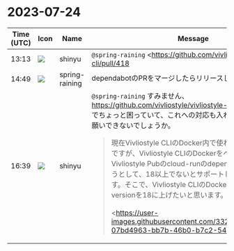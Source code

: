 # 2023-07-24

|Time (UTC)|Icon|Name|Message|
|---|---|---|---|
|13:13|![](https://avatars.slack-edge.com/2018-04-27/354445776386_e258f5ed5ba887b08668_72.jpg)|shinyu|`@spring-raining` <https://github.com/vivliostyle/vivliostyle-cli/pull/418|EPUB生成機能を追加した>Vivliostyle CLIはいつリリースしますか？　まず今の状態でリリースしませんか？<br><blockquote>• Resolves <https://github.com/vivliostyle/vivliostyle-cli/issues/55|#55><br><br>• Supports EPUB output format<br><br><pre>vivliostyle build -c vivliostyle.config.js -o output.epub<br>vivliostyle build input.md -o output.epub</pre><br><br>• Supports `webbook` → `webpub`/`epub` conversion<br><br><pre>vivliostyle build index.html -o output -f webpub<br><br># Supports remote HTML file (linked resources will be downloaded)<br>vivliostyle build <https://vivliostyle.github.io/vivliostyle_doc/samples/gon/index.html> -o output.epub<br><br># Supports single-doucment publication<br>vivliostyle build <https://www.w3.org/TR/wpub/> -o output.epub</pre><br><br>*Supported ouptuts*<br><br>• :large_blue_circle:: Already supported<br>• :large_green_circle:: Newly supported in this PR</blockquote>|
|14:49|![](https://secure.gravatar.com/avatar/1ac180f0868137292905c311b5fff781.jpg?s=72&d=https%3A%2F%2Fa.slack-edge.com%2Fdf10d%2Fimg%2Favatars%2Fava_0021-72.png)|spring-raining|dependabotのPRをマージしたらリリースします:+1:|
|16:39|![](https://avatars.slack-edge.com/2018-04-27/354445776386_e258f5ed5ba887b08668_72.jpg)|shinyu|`@spring-raining` すみません、<br><https://github.com/vivliostyle/vivliostyle-cli/issues/427><br>でちょっと困っていて、これへの対応も入れてからリリースをお願いできないでしょうか。<br><blockquote>現在Vivliostyle CLIのDocker内で使われるnode versionはですが、Vivliostyle CLIのDockerをベースにしているVivliostyle Pubのcloud-runのdependenciesを更新しようとして、18以上でないとサポートしてないと警告がでます。そこで、Vivliostyle CLIのDocker内で使われるnode versionを18に上げたいと思います。<br><br><https://user-images.githubusercontent.com/3324737/255654865-07bd4963-bb7b-46b0-b7c2-54d4f93afd6e.png|スクリーンショット 2023-07-25 1 28 22></blockquote>|

